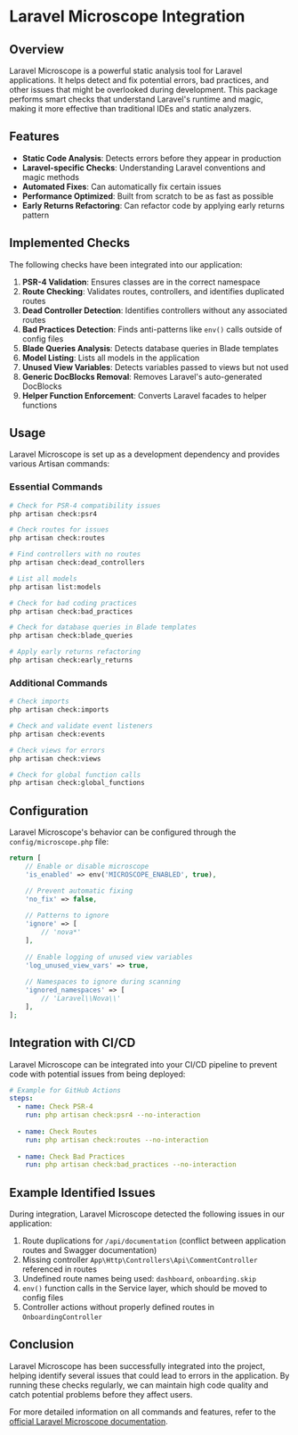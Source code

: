 # Laravel Microscope Integration

## Overview

Laravel Microscope is a powerful static analysis tool for Laravel applications. It helps detect and fix potential errors, bad practices, and other issues that might be overlooked during development. This package performs smart checks that understand Laravel's runtime and magic, making it more effective than traditional IDEs and static analyzers.

## Features

- **Static Code Analysis**: Detects errors before they appear in production
- **Laravel-specific Checks**: Understanding Laravel conventions and magic methods
- **Automated Fixes**: Can automatically fix certain issues
- **Performance Optimized**: Built from scratch to be as fast as possible
- **Early Returns Refactoring**: Can refactor code by applying early returns pattern

## Implemented Checks

The following checks have been integrated into our application:

1. **PSR-4 Validation**: Ensures classes are in the correct namespace
2. **Route Checking**: Validates routes, controllers, and identifies duplicated routes
3. **Dead Controller Detection**: Identifies controllers without any associated routes
4. **Bad Practices Detection**: Finds anti-patterns like `env()` calls outside of config files
5. **Blade Queries Analysis**: Detects database queries in Blade templates
6. **Model Listing**: Lists all models in the application
7. **Unused View Variables**: Detects variables passed to views but not used
8. **Generic DocBlocks Removal**: Removes Laravel's auto-generated DocBlocks
9. **Helper Function Enforcement**: Converts Laravel facades to helper functions

## Usage

Laravel Microscope is set up as a development dependency and provides various Artisan commands:

### Essential Commands

```bash
# Check for PSR-4 compatibility issues
php artisan check:psr4

# Check routes for issues
php artisan check:routes

# Find controllers with no routes
php artisan check:dead_controllers

# List all models
php artisan list:models

# Check for bad coding practices
php artisan check:bad_practices

# Check for database queries in Blade templates
php artisan check:blade_queries

# Apply early returns refactoring
php artisan check:early_returns
```

### Additional Commands

```bash
# Check imports
php artisan check:imports

# Check and validate event listeners
php artisan check:events

# Check views for errors
php artisan check:views

# Check for global function calls
php artisan check:global_functions
```

## Configuration

Laravel Microscope's behavior can be configured through the `config/microscope.php` file:

```php
return [
    // Enable or disable microscope
    'is_enabled' => env('MICROSCOPE_ENABLED', true),

    // Prevent automatic fixing
    'no_fix' => false,
    
    // Patterns to ignore
    'ignore' => [
        // 'nova*'
    ],
    
    // Enable logging of unused view variables
    'log_unused_view_vars' => true,
    
    // Namespaces to ignore during scanning
    'ignored_namespaces' => [
        // 'Laravel\\Nova\\'
    ],
];
```

## Integration with CI/CD

Laravel Microscope can be integrated into your CI/CD pipeline to prevent code with potential issues from being deployed:

```yaml
# Example for GitHub Actions
steps:
  - name: Check PSR-4
    run: php artisan check:psr4 --no-interaction
    
  - name: Check Routes
    run: php artisan check:routes --no-interaction
    
  - name: Check Bad Practices
    run: php artisan check:bad_practices --no-interaction
```

## Example Identified Issues

During integration, Laravel Microscope detected the following issues in our application:

1. Route duplications for `/api/documentation` (conflict between application routes and Swagger documentation)
2. Missing controller `App\Http\Controllers\Api\CommentController` referenced in routes
3. Undefined route names being used: `dashboard`, `onboarding.skip`
4. `env()` function calls in the Service layer, which should be moved to config files
5. Controller actions without properly defined routes in `OnboardingController`

## Conclusion

Laravel Microscope has been successfully integrated into the project, helping identify several issues that could lead to errors in the application. By running these checks regularly, we can maintain high code quality and catch potential problems before they affect users.

For more detailed information on all commands and features, refer to the [official Laravel Microscope documentation](https://github.com/imanghafoori1/laravel-microscope). 